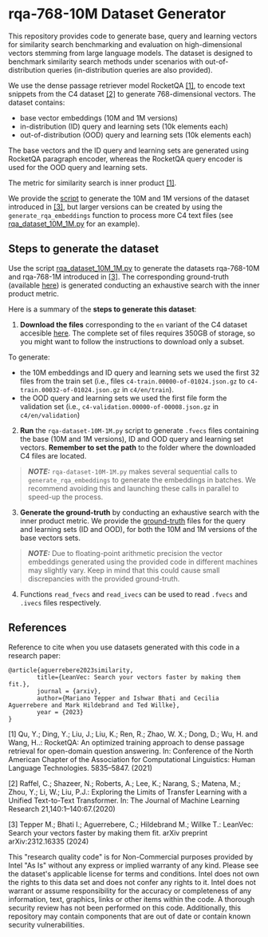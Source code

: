 # rqa-768-10M Dataset Generator

This repository provides code to generate base, query and learning vectors for similarity
search benchmarking and evaluation on high-dimensional vectors stemming from large language models.
The dataset is designed to benchmark similarity search methods under scenarios with out-of-distribution
queries (in-distribution queries are also provided). 

We use the dense passage retriever model RocketQA [[1]](#1), to encode text snippets from the C4 dataset [[2]](#2) to 
generate 768-dimensional vectors. The dataset contains:

- base vector embeddings (10M and 1M versions)
- in-distribution (ID) query and learning sets (10k elements each)
- out-of-distribution (OOD) query and learning sets (10k elements each)

The base vectors and the ID query and learning sets are generated using RocketQA paragraph 
encoder, whereas the RocketQA query encoder is used for the OOD query and learning sets. 

The metric for similarity search is inner product [[1]](#1). 

We provide the [script](rqa_dataset_10M_1M.py) to generate the 10M and 1M versions of the dataset 
introduced in [[3]](#3), but larger versions can be created by using the
`generate_rqa_embeddings` function to process more C4 text files 
(see [rqa_dataset_10M_1M.py](rqa_dataset_10M_1M.py) for an example).

## Steps to generate the dataset

Use the script [rqa_dataset_10M_1M.py](rqa_dataset_10M_1M.py) to 
generate the datasets rqa-768-10M and rqa-768-1M introduced in [[3]](#3). The corresponding ground-truth 
(available [here](groundtruth)) is generated conducting an exhaustive search with the inner 
product metric.

Here is a summary of the **steps to generate this dataset**:

1. **Download the files** corresponding to the `en` variant of the C4 dataset accesible [here](https://huggingface.co/datasets/allenai/c4). 
The complete set of files requires 350GB of storage, so you might want to follow the instructions to download only a subset. 
   
To generate:
   
   - the 10M embeddings and ID query and learning sets we used the first 32 files from the train set (i.e., files `c4-train.00000-of-01024.json.gz` to `c4-train.00032-of-01024.json.gz` in `c4/en/train`).
   - the OOD query and learning sets we used the first file form the validation set (i.e., `c4-validation.00000-of-00008.json.gz` in `c4/en/validation`)

2. **Run** the `rqa-dataset-10M-1M.py` script to generate `.fvecs` files containing the base 
   (10M and 1M versions), ID and OOD query and learning set vectors. **Remember to set the path** to the folder where the 
   downloaded C4 files are located. 
   
> **_NOTE:_**  `rqa-dataset-10M-1M.py` makes several sequential calls to `generate_rqa_embeddings` 
> to generate the embeddings in batches. We recommend avoiding this and launching these calls in parallel to speed-up the process.
   

3. **Generate the ground-truth** by conducting an exhaustive search with the inner product metric. 
   We provide the [ground-truth](groundtruth) files for the query and learning sets (ID and OOD),
   for both the 10M and 1M versions of the base vectors sets.
   
> **_NOTE:_**  Due to floating-point arithmetic precision the vector embeddings generated using the provided
> code in different machines may slightly vary. Keep in mind that this could cause small discrepancies with the provided ground-truth.  

4. Functions `read_fvecs` and `read_ivecs` can be used to read `.fvecs` and `.ivecs` files respectively.

## References
Reference to cite when you use datasets generated with this code in a research paper:

```
@article{aguerrebere2023similarity,
        title={LeanVec: Search your vectors faster by making them fit.},
        journal = {arxiv},
        author={Mariano Tepper and Ishwar Bhati and Cecilia Aguerrebere and Mark Hildebrand and Ted Willke},        
        year = {2023}
}
```

<a id="1">[1]</a> 
Qu, Y.; Ding, Y.; Liu, J.; Liu, K.; Ren, R.; Zhao, W. X.; Dong, D.; Wu, H. and Wang, H..: RocketQA: 
An optimized training approach to dense passage retrieval for open-domain question answering. In:
Conference of the North American Chapter of the Association for Computational Linguistics: Human
Language Technologies. 5835–5847. (2021)

<a id="2">[2]</a> 
Raffel, C.; Shazeer, N.; Roberts, A.; Lee, K.; Narang, S.; Matena, M.; Zhou, Y.; Li, W.; Liu, 
P.J.: Exploring the Limits of Transfer Learning with a Unified Text-to-Text Transformer. 
In: The Journal of Machine Learning Research 21,140:1–140:67.(2020)

<a id="3">[3]</a>
Tepper M.; Bhati I.; Aguerrebere, C.; Hildebrand M.; Willke T.: LeanVec: Search your vectors faster by making them fit. 
arXiv preprint arXiv:2312.16335 (2024)

This "research quality code"  is for Non-Commercial purposes provided by Intel "As Is" without any express or implied 
warranty of any kind. Please see the dataset's applicable license for terms and conditions. Intel does not own the 
rights to this data set and does not confer any rights to it. Intel does not warrant or assume responsibility for the accuracy or completeness of any information, text, graphics, links or other items within the code. A thorough security review has not been performed on this code. Additionally, this repository may contain components that are out of date or contain known security vulnerabilities.